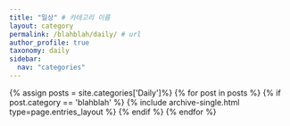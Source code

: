 ```yaml
---
title: "일상" # 카테고리 이름
layout: category
permalink: /blahblah/daily/ # url
author_profile: true
taxonomy: daily
sidebar:
  nav: "categories"
---
```


{% assign posts = site.categories['Daily']%}
{% for post in posts %}
  {% if post.category == 'blahblah' %}
    {% include archive-single.html type=page.entries_layout %}
  {% endif %}
{% endfor %}